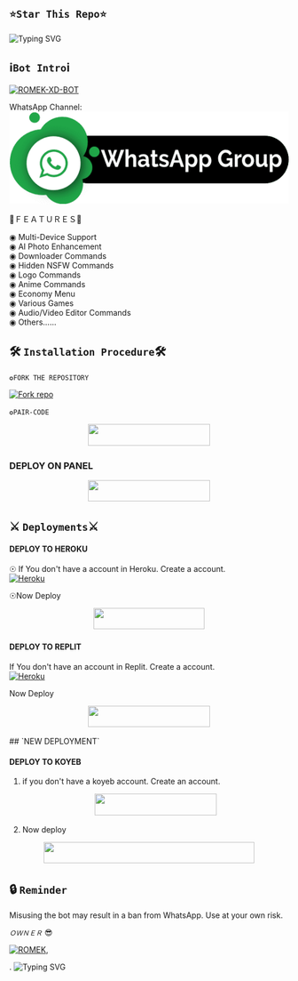 ## `⭐Star This Repo⭐`




![Typing SVG](https://readme-typing-svg.demolab.com?font=Ribeye&size=50&pause=1000&color=FF0069&center=true&width=970&height=100&lines=𝗜𝗧𝗦%20𝗥𝗢𝗠𝗘𝗞-𝗫𝗗-𝗕𝗢𝗧;%20𝗠𝗨𝗟𝗧𝗜-𝗗𝗘𝗩𝗜𝗖𝗘%20𝗪𝗛𝗔𝗧𝗦𝗔𝗣𝗣%20𝗕𝗢𝗧;%20𝗗𝗘𝗩𝗘𝗟𝗢𝗣𝗘𝗗%20𝗕𝗬%20𝗥𝗢𝗠𝗘𝗞%20𝗫𝗗)
<p align="center">


##  ℹ️```Bot Intro```ℹ️
[![ROMEK-XD-BOT](https://i.imgur.com/Bh2w0Ft.jpeg)](https://whatsapp.com/channel/0029VakaPzeD38CV78dbGf0e)
</p>


WhatsApp Channel: <a href="https://whatsapp.com/channel/0029VakaPzeD38CV78dbGf0e"><img alt="WhatsApp" src="https://raw.githubusercontent.com/Neeraj-x0/Neeraj-x0/main/photos/suddidina-join-whatsapp.png"/></a>
  


📡ＦＥＡＴＵＲＥＳ📡

◉ Multi-Device Support  
◉ AI Photo Enhancement  
◉ Downloader Commands  
◉ Hidden NSFW Commands  
◉ Logo Commands  
◉ Anime Commands  
◉ Economy Menu  
◉ Various Games  
◉ Audio/Video Editor Commands                   
◉ Others...... 

## 🛠️ `Installation Procedure`🛠

```✪FORK THE REPOSITORY```
    
<a href='https://github.com/ROMEKTRICKS/ROMEK-XD-BOT/fork' target="_blank"><img alt='Fork repo' src='https://img.shields.io/badge/Fork Repo-100000?style=for-the-badge&logo=scan&logoColor=white&labelColor=black&color=black'/></a>

```✪PAIR-CODE```
<p align="center"><a href="https://www.evoshosting.com"> <img src="https://img.shields.io/badge/REPLIT-SESSION%20ID-green?style=for-the-badge&logo=replit" width="220" height="38.45"/></a></p>

### DEPLOY ON PANEL 

    
<p align="center"><a href="https://www.evoshosting.com"> <img src="https://img.shields.io/badge/FREE-PANEL%20Account-blue?style=for-the-badge&logo=Free-Panel" width="220" height="38.45"/></a></p>  



## ⚔️ `Deployments`⚔️
#### DEPLOY TO HEROKU 

☉ If You don't have a account in Heroku. Create a account.
    <br>
<a href='https://signup.heroku.com/' target="_blank"><img alt='Heroku' src='https://img.shields.io/badge/-Create-black?style=for-the-badge&logo=heroku&logoColor=white'/></a>

☉Now Deploy

<p align="center"><a href="https://www.evoshosting.com"> <img src="https://img.shields.io/badge/HEROKU-DEPLOY%20BOT-A020F0?style=for-the-badge&logo=heroku" width="200" height="38.45"/></a></p>

#### DEPLOY TO REPLIT
 If You don't have an account in Replit. Create a account.
    <br>
<a href='https://replit.com/signup' target="_blank"><img alt='Heroku' src='https://img.shields.io/badge/-Create-black?style=for-the-badge&logo=replit&logoColor=white'/></a>

 Now Deploy
 <p align="center"><a href="https://www.evoshosting.com"> <img src="https://img.shields.io/badge/REPLIT-DEPLOY%20BOT-FF4500?style=for-the-badge&logo=replit" width="220" height="38.45"/></a></p>
## `NEW DEPLOYMENT`



#### DEPLOY TO KOYEB

1. if you don't have a koyeb account. Create an account.
   <br>
   <p align="center"><a href="https://app.koyeb.com/auth/signup"> <img src="https://img.shields.io/badge/Koyeb account-blue?style=for-the-badge&logo=koyeb" width="220" height="38.45"/></a></p>

2. Now deploy
   <br>
  <p align="center"><a href="https://guru-bot-deploy.vercel.app"> <img src="https://www.koyeb.com/static/images/deploy/button.svg" width="380" height="38.45"/></a></p>


   

## 🔒 `Reminder`
Misusing the bot may result in a ban from WhatsApp. Use at your own risk.



*`ＯＷＮＥＲ`* 😎

[![ROMEK](https://github.com/Romeofaiz.png?size=300)](https://github.com/Romeofaiz), 
























.
![Typing SVG](https://readme-typing-svg.demolab.com?font=Ribeye&size=70&pause=1000&color=FF0000&center=true&width=950&height=100&lines=;%20𝗗𝗘𝗩𝗘𝗟𝗢𝗣𝗘𝗗%20𝗕𝗬%20𝗥𝗢𝗠𝗘𝗞%20𝗫𝗗)
<p align="center">
